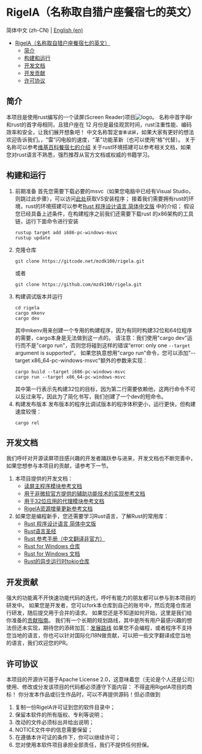 # RigelA（名称取自猎户座餐宿七的英文）

简体中文 (zh-CN) | [English (en)](README-EN.md)

<!-- TOC -->
* [RigelA（名称取自猎户座餐宿七的英文）](#rigela名称取自猎户座餐宿七的英文)
  * [简介](#简介)
  * [构建和运行](#构建和运行)
  * [开发文档](#开发文档)
  * [开发贡献](#开发贡献)
  * [许可协议](#许可协议)
<!-- TOC -->

## 简介

本项目是使用rust编写的一个读屏(Screen Reader)项目![logo](logo.ico)。
名称中首字母r和rust的首字母相同，且猎户座在 12 月份是最佳观赏时间，rust注重性能、编码效率和安全，让我们展开想象吧！
中文名称暂定`雷革读屏`，如果大家有更好的想法欢迎告诉我们。，“雷”闪电般的速度，“革”功能革新（也可以使用“格”代替）。
关于名称可以参考[维基百科餐宿七的介绍](https://zh.wikipedia.org/wiki/%E5%8F%83%E5%AE%BF%E4%B8%83)
关于rust环境搭建可以参考相关文档，如果您对rust语言不熟悉，强烈推荐从官方文档或权威的书籍学习。

## 构建和运行

1. 前期准备
   首先您需要下载必要的msvc（如果您电脑中已经有Visual
   Studio，则跳过此步骤），可以访问[此处](https://visualstudio.microsoft.com/zh-hans/downloads/)获取VS安装程序；
   接着我们需要拥有rust的环境，rust的环境搭建可以参考[Rust 程序设计语言 简体中文版](https://kaisery.github.io/trpl-zh-cn)
   中的介绍；
   假设您已经具备上述条件，在构建程序之前我们还需要下载rust 的x86架构的工具链，运行下面命令进行安装
    ```shell
    rustup target add i686-pc-windows-msvc
    rustup update
    ```
2. 克隆仓库
    ```shell
    git clone https://gitcode.net/mzdk100/rigela.git
    ```
   或者
    ```shell
    git clone https://github.com/mzdk100/rigela.git
    ```
3. 构建调试版本并运行
    ```shell
    cd rigela
    cargo mkenv
    cargo dev
    ```
   其中mkenv用来创建一个专用的构建程序，因为有同时构建32位和64位程序的需要，cargo本身是无法做到这一点的。
   请注意：我们使用"cargo dev"运行而不是"cargo run"，否则您将碰到这样的错误“error: only one `--target` argument is
   supported”。
   如果您执意想用"cargo run"命令，您可以添加"--target x86_64-pc-windows-msvc"额外的参数来实现：
    ```shell
    cargo build --target i686-pc-windows-msvc
    cargo run --target x86_64-pc-windows-msvc
    ```
   其中第一行表示先构建32位的目标，因为第二行需要依赖他，这两行命令不可以反过来写，因此为了简化书写，我们创建了一个dev的短命令。
4. 构建发布版本
   发布版本的程序比调试版本的程序体积更小，运行更快，但构建速度较慢：
    ```shell
    cargo rel
    ```

## 开发文档

我们呼吁对开源读屏项目感兴趣的开发者踊跃参与进来，开发文档也不断完善中，如果您想参与本项目的贡献，请参考下一节。

1. 本项目提供的开发文档：
    - [读屏主程序模块参考文档](main/README.md)
    - [用于非微软官方提供的辅助功能技术的实现参考文档](a11y/README)
    - [用于32位应用的代理模块参考文档](proxy32/README.md)
    - [RigelA资源增量更新参考文档](resources/README.md)
2. 如果您是编程新手，您还需要学习Rust语言，了解Rust的常用库：
    - [Rust 程序设计语言 简体中文版](https://kaisery.github.io/trpl-zh-cn)
    - [Rust语言圣经](https://course.rs/about-book.html)
    - [Rust 参考手册（中文翻译非官方）](https://minstrel1977.gitee.io/rust-reference/)
    - [Rust for Windows 仓库](https://github.com/microsoft/windows-rs)
    - [Rust for Windows 文档](https://microsoft.github.io/windows-docs-rs/)
    - [Rust的异步运行时tokio仓库](https://github.com/tokio-rs/tokio)

## 开发贡献

强大的功能离不开快速功能代码的迭代，呼吁有能力的朋友都可以参与到本项目的研发中。
如果您是开发者，您可以fork本仓库到自己的账号中，然后克隆仓库进行研发，随后提交用于合并的请求。
如果您还是不知道如何开始，这里是我们给你准备的[贡献指南](CONTRIBUTING.md)。
我们有一个长期的规划路线，其中是所有用户最感兴趣的想法但还未实现，期待您的添砖加瓦：[发展路线](https://gitcode.net/mzdk100/rigela/-/issues/1)
如果您不会编程，或者程序不支持您当地的语言，你也可以针对国际化I18N做贡献，可以把一些文字翻译成您当地的语言，我们欢迎您的PR。

## 许可协议

本项目的开源许可基于Apache License 2.0，这意味着您（无论是个人还是公司）使用、修改或分发该项目的代码都必须遵守下面内容：
不得盗用RigelA项目的商标！
你分发本作品或衍生作品时，可以不再提供源码！但必须做到

1. 复制一份RigelA许可证到您的软件目录中；
2. 保留本软件的所有版权、专利等说明；
3. 改动的文件必须标出并给出说明；
4. NOTICE文件中的信息需要保留；
5. 在遵循本许可证的条件下，你可以继续许可；
6. 您对使用本软件项目承担全部责任，我们不提供任何担保。
